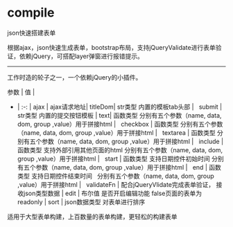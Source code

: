 # compile
json快速搭建表单

根据ajax，json快速生成表单，bootstrap布局，支持jQueryValidate进行表单验证，依赖jQuery，可搭配layer弹窗进行报错提示。

****
工作时造的轮子之一，一个依赖jQuery的小插件。


参数 | 值 |
- | :-: | 
ajax | ajax请求地址| 
titleDom| str类型 内置的模板tab头部 |  
submit | str类型 内置的提交按钮模板 | 
text| 函数类型 分别有五个参数（name, data, dom, group ,value）用于拼接html |  
checkbox | 函数类型 分别有五个参数（name, data, dom, group ,value）用于拼接html |  
textarea | 函数类型 分别有五个参数（name, data, dom, group ,value）用于拼接html |  
include | 函数类型 支持外部引用其他页面的html  分别有五个参数（name, data, dom, group ,value）用于拼接html |  
start | 函数类型 支持日期控件初始时间   分别有五个参数（name, data, dom, group ,value）用于拼接html |  
end | 函数类型 支持日期控件结束时间   分别有五个参数（name, data, dom, group ,value）用于拼接html |  
validateFn | 配合jQueryVlidate完成表单验证， 接收json类型数据 |
edit | 布尔值 是否开启编辑功能 false页面的表单为readonly |
sort | json数据类型 对表单进行排序

适用于大型表单构建，上百数量的表单构建，更轻松的构建表单
